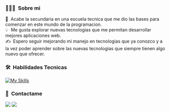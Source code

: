 <!-- ## 👋 &nbsp;Hola! me llamo Federico Omar Farfan -->

### 👨🏻‍💻 &nbsp;Sobre mi
🌱 &nbsp;Acabe la secundaria en una escuela tecnica que me dio las bases para comenzar en este mundo de la programacion.\
💡  &nbsp;Me gusta explorar nuevas tecnologias que me permitan desarrollar mejores aplicaciones web.\
✍️ &nbsp;Espero seguir mejorando mi manejo en tecnologias que ya conozco y a la vez poder aprender sobre las nuevas tecnologias que siempre tienen algo nuevo que ofrecer.


### 🛠 &nbsp;Habilidades Tecnicas

[![My Skills](https://skillicons.dev/icons?i=js,ts,nodejs,html,css,react,vite,nextjs,redux,firebase,postgres)](https://skillicons.dev)


### 📮 &nbsp;Contactame

<a href="https://www.linkedin.com/in/federico-omar-farfan-32b314245"><img src="https://img.shields.io/badge/-Federico%20Omar%20Farfan-0077B5?style=flat&logo=Linkedin&logoColor=white"/></a>
<a href="mailto:c0rr1f1ll@gmail.com"><img src="https://img.shields.io/badge/-c0rr1f1ll@gmail.com-D14836?style=flat&logo=Gmail&logoColor=white"/></a>
